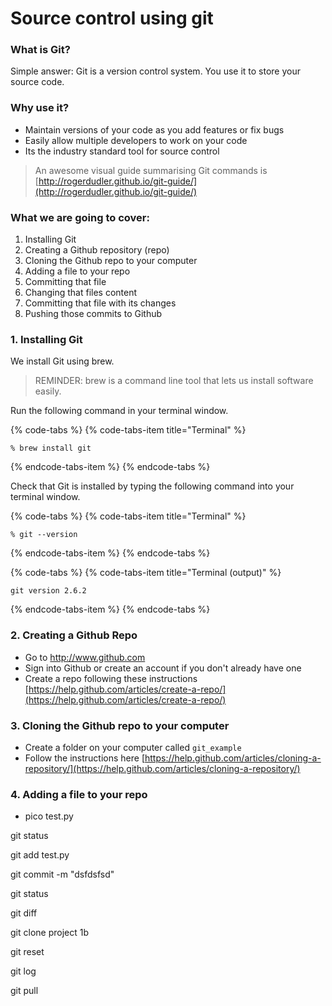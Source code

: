 # Source control using git

### What is Git?

Simple answer: Git is a version control system. You use it to store your source code. 

### Why use it?

* Maintain versions of your code as you add features or fix bugs
* Easily allow multiple developers to work on your code
* Its the industry standard tool for source control

> An awesome visual guide summarising Git commands is [http://rogerdudler.github.io/git-guide/](http://rogerdudler.github.io/git-guide/)

### What we are going to cover:

1. Installing Git
2. Creating a Github repository \(repo\)
3. Cloning the Github repo to your computer
4. Adding a file to your repo
5. Committing that file
6. Changing that files content
7. Committing that file with its changes
8. Pushing those commits to Github

### 1. Installing Git

We install Git using brew.

> REMINDER: brew is a command line tool that lets us install software easily.

 Run the following command in your terminal window.

{% code-tabs %}
{% code-tabs-item title="Terminal" %}
```text
% brew install git
```
{% endcode-tabs-item %}
{% endcode-tabs %}

Check that Git is installed by typing the following command into your terminal window.

{% code-tabs %}
{% code-tabs-item title="Terminal" %}
```text
% git --version
```
{% endcode-tabs-item %}
{% endcode-tabs %}

{% code-tabs %}
{% code-tabs-item title="Terminal \(output\)" %}
```text
git version 2.6.2
```
{% endcode-tabs-item %}
{% endcode-tabs %}

### 2. Creating a Github Repo

* Go to http://www.github.com
* Sign into Github or create an account if you don't already have one
* Create a repo following these instructions [https://help.github.com/articles/create-a-repo/](https://help.github.com/articles/create-a-repo/)

### 3. Cloning the Github repo to your computer

* Create a folder on your computer called `git_example`
* Follow the instructions here [https://help.github.com/articles/cloning-a-repository/](https://help.github.com/articles/cloning-a-repository/)

### 4. Adding a file to your repo

* pico test.py

git status

git add test.py

git commit -m "dsfdsfsd"

git status

git diff

git clone project 1b

git reset

git log

git pull









